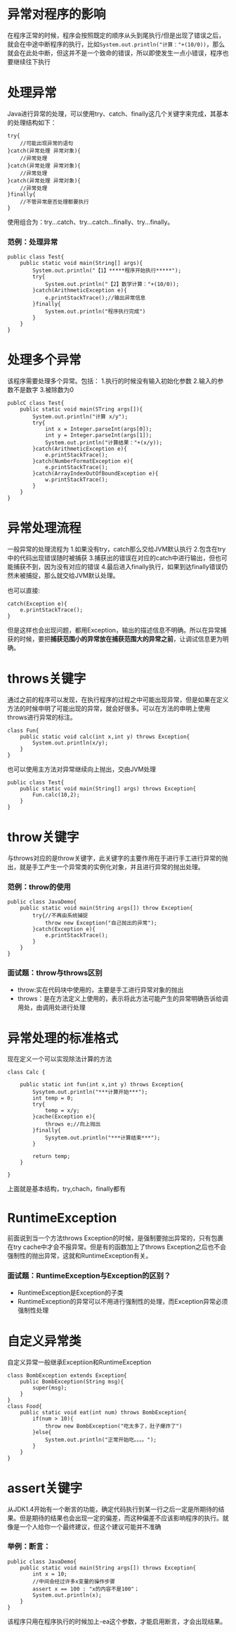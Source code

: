 # 异常对程序的影响
在程序正常的时候，程序会按照既定的顺序从头到尾执行/但是出现了错误之后，就会在中途中断程序的执行，比如`System.out.println("计算："+(10/0))`，那么就会在此处中断，但这并不是一个致命的错误，所以即使发生一点小错误，程序也要继续往下执行

# 处理异常
Java进行异常的处理，可以使用try、catch、finally这几个关键字来完成，其基本的处理结构如下：
```
try{
	//可能出现异常的语句
}catch(异常处理 异常对象){
	//异常处理
}catch(异常处理 异常对象){
	//异常处理
}catch(异常处理 异常对象){
	//异常处理
}finally{
	//不管异常是否处理都要执行
}
```
使用组合为：try...catch、try...catch...finally、try...finally。
### 范例：处理异常
```
public class Test{
	public static void main(String[] args){
    	System.out.println("【1】*****程序开始执行*****");
        try{
        	System.out.println("【2】数学计算："+(10/0));
        }catch(ArithmeticException e){
        	e.printStackTrace();//输出异常信息
        }finally{
        	System.out.println("程序执行完成")
        }
    }
}
```

# 处理多个异常
该程序需要处理多个异常。包括：
1.执行的时候没有输入初始化参数
2.输入的参数不是数字
3.被除数为0
```
publcC class Test{
	public static void main(STring args[]){
    	System.out.println("计算 x/y");
        try{
        	int x = Integer.parseInt(args[0]);
            int y = Integer.parseInt(args[1]);
            System.out.println("计算结果："+(x/y));
        }catch(ArithmeticException e){
        	e.printStackTrace();
        }catch(NumberFormatException e){
        	e.printStackTrace();
        }catch(ArrayIndexOutOfBoundException e){
        	w.printStackTrace();
        }
    }
}
```

# 异常处理流程
一般异常的处理流程为
1.如果没有try，catch那么交给JVM默认执行
2.包含在try中的代码出现错误随时被捕获
3.捕获出的错误在对应的catch中进行输出，但也可能捕获不到，因为没有对应的错误
4.最后进入finally执行，如果到达finally错误仍然未被捕捉，那么就交给JVM默认处理。

也可以直接:
```
catch(Exception e){
	e.printStackTrace();
}
```
但是这样也会出现问题，都用Exception，输出的描述信息不明确。所以在异常捕获的时候，要把**捕获范围小的异常放在捕获范围大的异常之前**，让调试信息更为明确。

# throws关键字
通过之前的程序可以发现，在执行程序的过程之中可能出现异常，但是如果在定义方法的时候申明了可能出现的异常，就会好很多。可以在方法的申明上使用throws进行异常的标注。
```
class Fun{
	public static void calc(int x,int y) throws Exception{
    	System.out.println(x/y);
    }
}
```
也可以使用主方法对异常继续向上抛出，交由JVM处理
```
public class Test{
	public static void main(String[] args) throws Exception{
    	Fun.calc(10,2);
    }
}
```
# throw关键字
与throws对应的是throw关键字，此关键字的主要作用在于进行手工进行异常的抛出，就是手工产生一个异常类的实例化对象，并且进行异常的抛出处理。
### 范例：throw的使用
```
public class JavaDemo{
	public static void main(String args[]) throw Exception{
    	try{//不再由系统捕捉
        	throw new Exception("自己抛出的异常");
        }catch(Exception e){
        	e.printStackTrace();
        }
    }
}
```
### 面试题：throw与throws区别
- throw:实在代码块中使用的，主要是手工进行异常对象的抛出
- throws：是在方法定义上使用的，表示将此方法可能产生的异常明确告诉给调用处，由调用处进行处理

# 异常处理的标准格式
现在定义一个可以实现除法计算的方法
```
class Calc {
	
    public static int fun(int x,int y) throws Exception{
        Sysytem.out.println("***计算开始***");
        int temp = 0;
        try{
            temp = x/y;
        }cache(Exception e){
        	throws e;//向上抛出
        }finally{
        	Sysytem.out.println("***计算结束***");
        }
        
        return temp;
    } 

}
```
上面就是基本结构，try,chach，finally都有

# RuntimeException
前面说到当一个方法throws Exception的时候，是强制要抛出异常的，只有包裹在try cache中才会不报异常。但是有的函数加上了throws Exception之后也不会强制性的抛出异常，这就和RuntimeException有关。

### 面试题：RuntimeException与Exception的区别？
- RuntimeException是Exception的子类
- RuntimeException的异常可以不用进行强制性的处理，而Exception异常必须强制性处理

# 自定义异常类
自定义异常一般继承Exceptiion和RuntimeException
```
class BombException extends Exception{
	public BombException(String msg){
    	super(msg);
    }
}
class Food{
	public static void eat(int num) throws BombException{
    	if(num > 10){
        	throw new BombException("吃太多了，肚子爆炸了")
        }else{
        	System.out.println("正常开始吃。。。。");
        }
    }
}
```

# assert关键字
从JDK1.4开始有一个断言的功能，确定代码执行到某一行之后一定是所期待的结果。但是期待的结果也会出现一定的偏差，而这种偏差不应该影响程序的执行。就像是一个人给你一个最终建议，但这个建议可能并不准确

### 举例：断言：
```
public class JavaDemo{
	public static void main(String args[]) throws Exception{
    	int x = 10;
        //中间会经过许多x变量的操作步骤
        assert x == 100 : "x的内容不是100"；
        System.out.println(x);
    }
}
```
该程序只用在程序执行的时候加上-ea这个参数，才能启用断言，才会出现结果。

